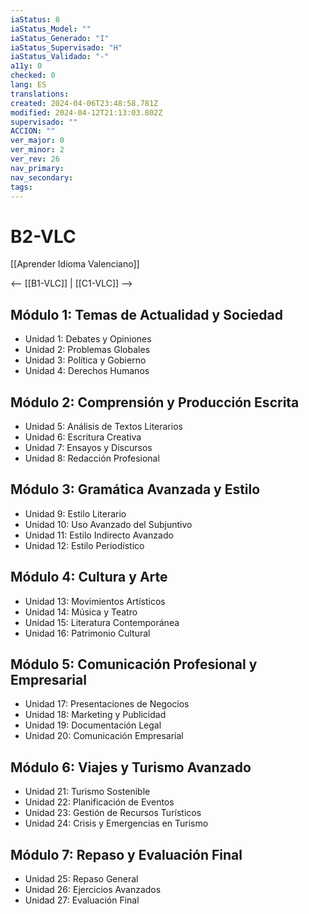 ```yaml
---
iaStatus: 8
iaStatus_Model: ""
iaStatus_Generado: "I"
iaStatus_Supervisado: "H"
iaStatus_Validado: "-"
a11y: 0
checked: 0
lang: ES
translations: 
created: 2024-04-06T23:48:58.781Z
modified: 2024-04-12T21:13:03.802Z
supervisado: ""
ACCION: ""
ver_major: 0
ver_minor: 2
ver_rev: 26
nav_primary: 
nav_secondary: 
tags:
---
```

# B2-VLC

[[Aprender Idioma Valenciano]]

<-- [[B1-VLC]] | [[C1-VLC]] -->

## Módulo 1: Temas de Actualidad y Sociedad

- Unidad 1: Debates y Opiniones
- Unidad 2: Problemas Globales
- Unidad 3: Política y Gobierno
- Unidad 4: Derechos Humanos

## Módulo 2: Comprensión y Producción Escrita

- Unidad 5: Análisis de Textos Literarios
- Unidad 6: Escritura Creativa
- Unidad 7: Ensayos y Discursos
- Unidad 8: Redacción Profesional

## Módulo 3: Gramática Avanzada y Estilo

- Unidad 9: Estilo Literario
- Unidad 10: Uso Avanzado del Subjuntivo
- Unidad 11: Estilo Indirecto Avanzado
- Unidad 12: Estilo Periodístico

## Módulo 4: Cultura y Arte

- Unidad 13: Movimientos Artísticos
- Unidad 14: Música y Teatro
- Unidad 15: Literatura Contemporánea
- Unidad 16: Patrimonio Cultural

## Módulo 5: Comunicación Profesional y Empresarial

- Unidad 17: Presentaciones de Negocios
- Unidad 18: Marketing y Publicidad
- Unidad 19: Documentación Legal
- Unidad 20: Comunicación Empresarial

## Módulo 6: Viajes y Turismo Avanzado

- Unidad 21: Turismo Sostenible
- Unidad 22: Planificación de Eventos
- Unidad 23: Gestión de Recursos Turísticos
- Unidad 24: Crisis y Emergencias en Turismo

## Módulo 7: Repaso y Evaluación Final

- Unidad 25: Repaso General
- Unidad 26: Ejercicios Avanzados
- Unidad 27: Evaluación Final
